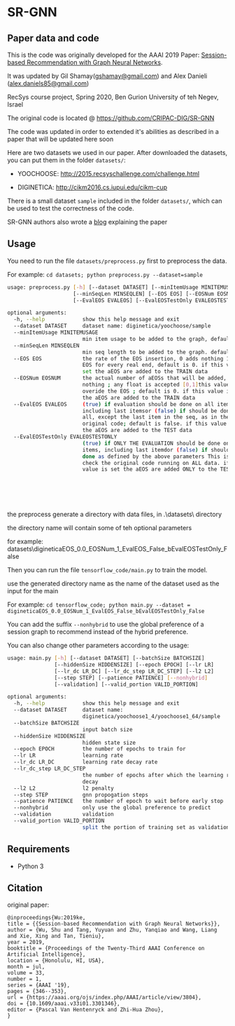 # SR-GNN 

## Paper data and code

This is the code was originally developed for the AAAI 2019 Paper: [Session-based Recommendation with Graph Neural Networks](https://arxiv.org/abs/1811.00855). 

It was updated by Gil Shamay(gshamay@gmail.com) and Alex Danieli (alex.daniels85@gmail.com)

RecSys course project, Spring 2020, Ben Gurion University of teh Negev, Israel

The original code is located @ https://github.com/CRIPAC-DIG/SR-GNN

The code was updated in order to extended it's abilities as described in a paper that will be updated here soon 

Here are two datasets we used in our paper. After downloaded the datasets, you can put them in the folder `datasets/`:

- YOOCHOOSE: <http://2015.recsyschallenge.com/challenge.html>

- DIGINETICA: <http://cikm2016.cs.iupui.edu/cikm-cup>

There is a small dataset `sample` included in the folder `datasets/`, which can be used to test the correctness of the code.

SR-GNN authors also wrote a [blog](https://sxkdz.github.io/research/SR-GNN) explaining the paper


## Usage

You need to run the file  `datasets/preprocess.py` first to preprocess the data.

For example: `cd datasets; python preprocess.py --dataset=sample`

```bash
usage: preprocess.py [-h] [--dataset DATASET] [--minItemUsage MINITEMUSAGE]
                     [--minSeqLen MINSEQLEN] [--EOS EOS] [--EOSNum EOSNUM]
                     [--EvalEOS EVALEOS] [--EvalEOSTestOnly EVALEOSTESTONLY]

optional arguments:
  -h, --help            show this help message and exit
  --dataset DATASET     dataset name: diginetica/yoochoose/sample
  --minItemUsage MINITEMUSAGE
                        min item usage to be added to the graph, default is 5
  --minSeqLen MINSEQLEN
                        min seq length to be added to the graph. default is 2
  --EOS EOS             the rate of the EOS insertion, 0 adds nothing 1 add
                        EOS for every real end, default is 0. if this value is
                        set the aEOS are added to the TRAIN data
  --EOSNum EOSNUM       the actual number of aEOSs that will be added, 0 adds
                        nothing ; any float is accepted [0,1]this value
                        overide the EOS ; default is 0. if this value is set
                        the aEOS are added to the TRAIN data
  --EvalEOS EVALEOS     (true) if evaluation should be done on all items,
                        including last itemsor (false) if should be done on
                        all, except the last item in the seq, as in the
                        original code; default is false. if this value is set
                        the aEOS are added to the TEST data
  --EvalEOSTestOnly EVALEOSTESTONLY
                        (true) if ONLY THE EVALUATION should be done on all
                        items, including last itemdor (false) if should be
                        done as defined by the above parameters This is to
                        check the original code running on ALL data. if this
                        value is set the aEOS are added ONLY to the TEST data



  
  
```
the preprocess generate a directory with data files, in .\datasets\ directory

the directory name will contain some of teh optional parameters

for example: datasets\digineticaEOS_0.0_EOSNum_1_EvalEOS_False_bEvalEOSTestOnly_False



Then you can run the file `tensorflow_code/main.py` to train the model.

use the generated directory name as the name of the dataset used as the input for the main

For example: `cd tensorflow_code; python main.py --dataset = digineticaEOS_0.0_EOSNum_1_EvalEOS_False_bEvalEOSTestOnly_False`

You can add the suffix `--nonhybrid` to use the global preference of a session graph to recommend instead of the hybrid preference.

You can also change other parameters according to the usage:

```bash
usage: main.py [-h] [--dataset DATASET] [--batchSize BATCHSIZE]
               [--hiddenSize HIDDENSIZE] [--epoch EPOCH] [--lr LR]
               [--lr_dc LR_DC] [--lr_dc_step LR_DC_STEP] [--l2 L2]
               [--step STEP] [--patience PATIENCE] [--nonhybrid]
               [--validation] [--valid_portion VALID_PORTION]

optional arguments:
  -h, --help            show this help message and exit
  --dataset DATASET     dataset name:
                        diginetica/yoochoose1_4/yoochoose1_64/sample
  --batchSize BATCHSIZE
                        input batch size
  --hiddenSize HIDDENSIZE
                        hidden state size
  --epoch EPOCH         the number of epochs to train for
  --lr LR               learning rate
  --lr_dc LR_DC         learning rate decay rate
  --lr_dc_step LR_DC_STEP
                        the number of epochs after which the learning rate
                        decay
  --l2 L2               l2 penalty
  --step STEP           gnn propogation steps
  --patience PATIENCE   the number of epoch to wait before early stop
  --nonhybrid           only use the global preference to predict
  --validation          validation
  --valid_portion VALID_PORTION
                        split the portion of training set as validation set
```

## Requirements

- Python 3


## Citation

original paper:

```
@inproceedings{Wu:2019ke,
title = {{Session-based Recommendation with Graph Neural Networks}},
author = {Wu, Shu and Tang, Yuyuan and Zhu, Yanqiao and Wang, Liang and Xie, Xing and Tan, Tieniu},
year = 2019,
booktitle = {Proceedings of the Twenty-Third AAAI Conference on Artificial Intelligence},
location = {Honolulu, HI, USA},
month = jul,
volume = 33,
number = 1,
series = {AAAI '19},
pages = {346--353},
url = {https://aaai.org/ojs/index.php/AAAI/article/view/3804},
doi = {10.1609/aaai.v33i01.3301346},
editor = {Pascal Van Hentenryck and Zhi-Hua Zhou},
}
```

